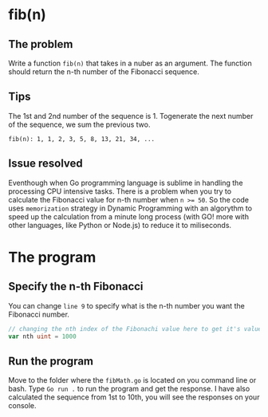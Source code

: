 # fib(n)

## The problem

Write a function `fib(n)` that takes in a nuber as an argument. The function should return the n-th number of the Fibonacci sequence.

## Tips

The 1st and 2nd number of the sequence is 1.
Togenerate the next number of the sequence, we sum the previous two.

`fib(n): 1, 1, 2, 3, 5, 8, 13, 21, 34, ...`

## Issue resolved

Eventhough when Go programming language is sublime in handling the processing CPU intensive tasks. There is a problem when you try to calculate the Fibonacci value for n-th number when `n >= 50`. So the code uses `memorization` strategy in Dynamic Programming with an algorythm to speed up the calculation from a minute long process (with GO! more with other languages, like Python or Node.js) to reduce it to miliseconds.

# The program

## Specify the n-th Fibonacci

You can change `line 9` to specify what is the n-th number you want the Fibonacci number.

``` Go
// changing the nth index of the Fibonachi value here to get it's value
var nth uint = 1000
```

## Run the program

Move to the folder where the `fibMath.go` is located on you command line or bash.
Type `Go run .` to run the program and get the response. I have also calculated the sequence from 1st to 10th, you will see the responses on your console.



